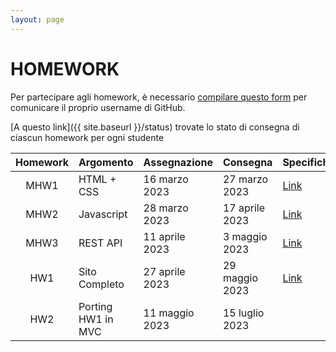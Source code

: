```yaml
---
layout: page
---
```


# HOMEWORK

Per partecipare agli homework, è necessario [compilare questo form](https://forms.gle/6f5gxAFQM4QEwwXk7) per comunicare il proprio username di GitHub.

[A questo link]({{ site.baseurl }}/status) trovate lo stato di consegna di ciascun homework per ogni studente

| Homework | Argomento          | Assegnazione    | Consegna       | Specifiche   | Codice |
| :-------:| ------------------ | --------------- | ---------------|--------------|--------|
| MHW1     | HTML + CSS         | 16 marzo 2023   | 27 marzo 2023  | [Link](mhw1) | |
| MHW2     | Javascript         | 28 marzo 2023   | 17 aprile 2023 | [Link](mhw2) | [Link]({{ site.baseurl }}/mhw2_starting_code.zip) |  
| MHW3     | REST API           | 11 aprile 2023  | 3 maggio 2023  | [Link](mhw3) |
| HW1      | Sito Completo      | 27 aprile 2023  | 29 maggio 2023 | [Link](hw1)  |
| HW2      | Porting HW1 in MVC | 11 maggio 2023  | 15 luglio 2023 | |
